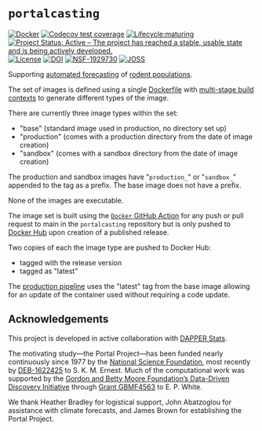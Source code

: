 # `portalcasting`

[![Docker](https://github.com/weecology/portalcasting/actions/workflows/docker-publish.yml/badge.svg)](https://github.com/weecology/portalcasting/actions/workflows/docker-publish.yml)
[![Codecov test coverage](https://img.shields.io/codecov/c/github/weecology/portalcasting/main.svg)](https://codecov.io/github/weecology/portalcasting/branch/main)
[![Lifecycle:maturing](https://img.shields.io/badge/lifecycle-maturing-blue.svg)](https://lifecycle.r-lib.org/articles/stages.html)
[![Project Status: Active – The project has reached a stable, usable state and is being actively developed.](https://www.repostatus.org/badges/latest/active.svg)](https://www.repostatus.org/#active)
[![License](http://img.shields.io/badge/license-MIT-blue.svg)](https://raw.githubusercontent.com/weecology/portalPredictions/master/LICENSE)
[![DOI](https://zenodo.org/badge/DOI/10.5281/zenodo.3332973.svg)](https://doi.org/10.5281/zenodo.3332973)
[![NSF-1929730](https://img.shields.io/badge/NSF-1929730-blue.svg)](https://www.nsf.gov/awardsearch/showAward?AWD_ID=1929730)
[![JOSS](https://joss.theoj.org/papers/10.21105/joss.03220/status.svg)](https://doi.org/10.21105/joss.03220)

Supporting [automated forecasting](https://portal.naturecast.org/) of [rodent populations](https://portal.weecology.org/).

The set of images is defined using a single [Dockerfile](https://github.com/weecology/portalcasting/blob/main/docker/Dockerfile) with [multi-stage build contexts](https://medium.com/@tonistiigi/advanced-multi-stage-build-patterns-6f741b852fae) to generate different types of the image.


There are currently three image types within the set:

  - "base" (standard image used in production, no directory set up)
  - "production" (comes with a production directory from the date of image creation)
  - "sandbox" (comes with a sandbox directory from the date of image creation)

The production and sandbox images have "`production_`" or "`sandbox_`" appended to the tag as a prefix. 
The base image does not have a prefix.

None of the images are executable.

The image set is built using the [`Docker` GitHub Action](https://github.com/weecology/portalcasting/actions/workflows/docker-publish.yml) for any push or pull request to main in the `portalcasting` repository but is only pushed to [Docker Hub](https://hub.docker.com/repository/docker/weecology/portalcasting) upon creation of a published release.

Two copies of each the image type are pushed to Docker Hub: 

  - tagged with the release version 
  - tagged as "latest"

The [production pipeline](https://github.com/weecology/portalPredictions/blob/main/portal_weekly_forecast.sh) uses the "latest" tag from the base image allowing for an update of the container used without requiring a code update.


## Acknowledgements

This project is developed in active collaboration with [DAPPER Stats](https://www.dapperstats.com/).

The motivating study—the Portal Project—has been funded nearly continuously since 1977 by the [National Science Foundation](https://www.nsf.gov/), most recently by [DEB-1622425](https://www.nsf.gov/awardsearch/showAward?AWD_ID=1622425) to S. K. M. Ernest. 
Much of the computational work was supported by the [Gordon and Betty Moore Foundation’s Data-Driven Discovery Initiative](https://www.moore.org/initiative-strategy-detail?initiativeId=data-driven-discovery) through [Grant GBMF4563](https://www.moore.org/grant-detail?grantId=GBMF4563) to E. P. White. 

We thank Heather Bradley for logistical support, John Abatzoglou for assistance with climate forecasts, and James Brown for establishing the Portal Project. 


